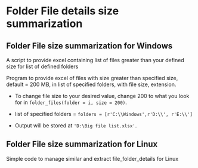 # Folder File details size summarization 

## Folder File size summarization for Windows

A script to provide excel containing list of files greater than your defined size for list of defined folders 

Program to provide excel of files with size greater than specified size, default = 200 MB, in list of specified folders, with file size, extension.

- To change file size to your desired value, change 200 to what you look for in ```folder_files(folder = i, size = 200)```.

- list of specified folders =  ```folders = [r'C:\\Windows',r'D:\\', r'E:\\']```
- Output will be stored at ```'D:\Big file list.xlsx'```.

## Folder File size summarization for Linux

Simple code to manage similar and extract file_folder_details for Linux

